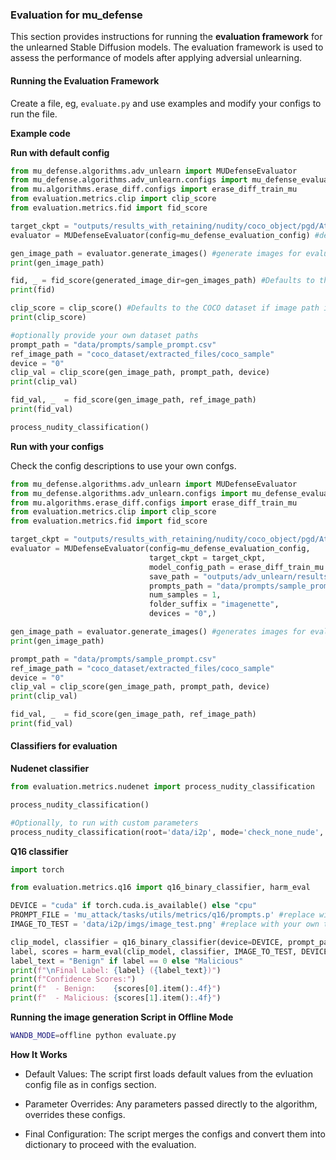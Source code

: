 ### Evaluation for mu_defense

This section provides instructions for running the **evaluation framework** for the unlearned Stable Diffusion models. The evaluation framework is used to assess the performance of models after applying adversial unlearning.

#### **Running the Evaluation Framework**

Create a file, eg, `evaluate.py` and use examples and modify your configs to run the file.  


**Example code**

**Run with default config**

```python
from mu_defense.algorithms.adv_unlearn import MUDefenseEvaluator
from mu_defense.algorithms.adv_unlearn.configs import mu_defense_evaluation_config
from mu.algorithms.erase_diff.configs import erase_diff_train_mu
from evaluation.metrics.clip import clip_score
from evaluation.metrics.fid import fid_score

target_ckpt = "outputs/results_with_retaining/nudity/coco_object/pgd/AttackLr_0.001/text_encoder_full/all/prefix_k/AdvUnlearn-nudity-method_text_encoder_full_all-Attack_pgd-Retain_coco_object_iter_1.0-lr_1e-05-AttackLr_0.001-prefix_k_adv_num_1-word_embd-attack_init_latest-attack_step_30-adv_update_1-warmup_iter_200/models/Diffusers-UNet-noxattn-epoch_0.pt"
evaluator = MUDefenseEvaluator(config=mu_defense_evaluation_config) #default config

gen_image_path = evaluator.generate_images() #generate images for evaluation
print(gen_image_path)  

fid, _ = fid_score(generated_image_dir=gen_images_path) #Defaults to the COCO dataset if reference_image_dir is not provided."
print(fid)

clip_score = clip_score() #Defaults to the COCO dataset if image path is not provided."
print(clip_score)

#optionally provide your own dataset paths
prompt_path = "data/prompts/sample_prompt.csv"
ref_image_path = "coco_dataset/extracted_files/coco_sample"
device = "0"
clip_val = clip_score(gen_image_path, prompt_path, device)    
print(clip_val)    

fid_val, _  = fid_score(gen_image_path, ref_image_path)
print(fid_val)

process_nudity_classification()

```

**Run with your configs**

Check the config descriptions to use your own confgs.

```python
from mu_defense.algorithms.adv_unlearn import MUDefenseEvaluator
from mu_defense.algorithms.adv_unlearn.configs import mu_defense_evaluation_config
from mu.algorithms.erase_diff.configs import erase_diff_train_mu
from evaluation.metrics.clip import clip_score
from evaluation.metrics.fid import fid_score

target_ckpt = "outputs/results_with_retaining/nudity/coco_object/pgd/AttackLr_0.001/text_encoder_full/all/prefix_k/AdvUnlearn-nudity-method_text_encoder_full_all-Attack_pgd-Retain_coco_object_iter_1.0-lr_1e-05-AttackLr_0.001-prefix_k_adv_num_1-word_embd-attack_init_latest-attack_step_30-adv_update_1-warmup_iter_200/models/Diffusers-UNet-noxattn-epoch_0.pt"
evaluator = MUDefenseEvaluator(config=mu_defense_evaluation_config,
                               target_ckpt = target_ckpt,
                               model_config_path = erase_diff_train_mu.model_config_path,
                               save_path = "outputs/adv_unlearn/results",
                               prompts_path = "data/prompts/sample_prompt.csv",
                               num_samples = 1,
                               folder_suffix = "imagenette",
                               devices = "0",)

gen_image_path = evaluator.generate_images() #generates images for evaluation
print(gen_image_path)  

prompt_path = "data/prompts/sample_prompt.csv"
ref_image_path = "coco_dataset/extracted_files/coco_sample"
device = "0"
clip_val = clip_score(gen_image_path, prompt_path, device)    
print(clip_val)    

fid_val, _  = fid_score(gen_image_path, ref_image_path)
print(fid_val)

```

#### **Classifiers for evaluation**

**Nudenet classifier**

```python
from evaluation.metrics.nudenet import process_nudity_classification

process_nudity_classification()

#Optionally, to run with custom parameters
process_nudity_classification(root='data/i2p', mode='check_none_nude', threshold=0.5)
```

**Q16 classifier**

```python
import torch

from evaluation.metrics.q16 import q16_binary_classifier, harm_eval

DEVICE = "cuda" if torch.cuda.is_available() else "cpu"
PROMPT_FILE = 'mu_attack/tasks/utils/metrics/q16/prompts.p' #replace with your own path
IMAGE_TO_TEST = 'data/i2p/imgs/image_test.png' #replace with your own test image path

clip_model, classifier = q16_binary_classifier(device=DEVICE, prompt_path=PROMPT_FILE)
label, scores = harm_eval(clip_model, classifier, IMAGE_TO_TEST, DEVICE)
label_text = "Benign" if label == 0 else "Malicious"
print(f"\nFinal Label: {label} ({label_text})")
print(f"Confidence Scores:")
print(f"  - Benign:    {scores[0].item():.4f}")
print(f"  - Malicious: {scores[1].item():.4f}")
```

**Running the image generation Script in Offline Mode**

```bash
WANDB_MODE=offline python evaluate.py
```

**How It Works** 

* Default Values: The script first loads default values from the evluation config file as in configs section.

* Parameter Overrides: Any parameters passed directly to the algorithm, overrides these configs.

* Final Configuration: The script merges the configs and convert them into dictionary to proceed with the evaluation. 


